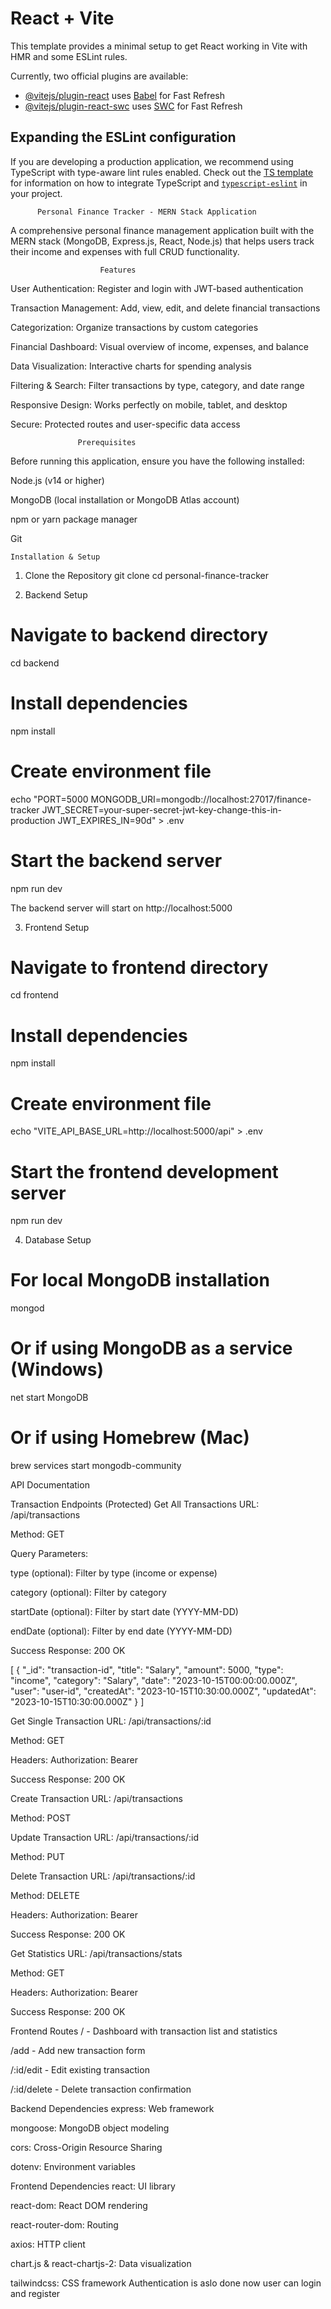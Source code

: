 # React + Vite

This template provides a minimal setup to get React working in Vite with HMR and some ESLint rules.

Currently, two official plugins are available:

- [@vitejs/plugin-react](https://github.com/vitejs/vite-plugin-react/blob/main/packages/plugin-react) uses [Babel](https://babeljs.io/) for Fast Refresh
- [@vitejs/plugin-react-swc](https://github.com/vitejs/vite-plugin-react/blob/main/packages/plugin-react-swc) uses [SWC](https://swc.rs/) for Fast Refresh

## Expanding the ESLint configuration

If you are developing a production application, we recommend using TypeScript with type-aware lint rules enabled. Check out the [TS template](https://github.com/vitejs/vite/tree/main/packages/create-vite/template-react-ts) for information on how to integrate TypeScript and [`typescript-eslint`](https://typescript-eslint.io) in your project.


          Personal Finance Tracker - MERN Stack Application
A comprehensive personal finance management application built with the MERN stack (MongoDB, Express.js, React, Node.js) that helps users track their income and expenses with full CRUD functionality.

                        Features
User Authentication: Register and login with JWT-based authentication

Transaction Management: Add, view, edit, and delete financial transactions

Categorization: Organize transactions by custom categories

Financial Dashboard: Visual overview of income, expenses, and balance

Data Visualization: Interactive charts for spending analysis

Filtering & Search: Filter transactions by type, category, and date range

Responsive Design: Works perfectly on mobile, tablet, and desktop

Secure: Protected routes and user-specific data access

                   Prerequisites
Before running this application, ensure you have the following installed:

Node.js (v14 or higher)

MongoDB (local installation or MongoDB Atlas account)

npm or yarn package manager

Git

    Installation & Setup
1. Clone the Repository
git clone <your-repository-url>
cd personal-finance-tracker

2. Backend Setup
# Navigate to backend directory
cd backend

# Install dependencies
npm install

# Create environment file
echo "PORT=5000
MONGODB_URI=mongodb://localhost:27017/finance-tracker
JWT_SECRET=your-super-secret-jwt-key-change-this-in-production
JWT_EXPIRES_IN=90d" > .env

# Start the backend server
npm run dev

The backend server will start on http://localhost:5000

3. Frontend Setup
# Navigate to frontend directory
cd frontend

# Install dependencies
npm install

# Create environment file
echo "VITE_API_BASE_URL=http://localhost:5000/api" > .env

# Start the frontend development server
npm run dev

4. Database Setup
# For local MongoDB installation
mongod

# Or if using MongoDB as a service (Windows)
net start MongoDB

# Or if using Homebrew (Mac)
brew services start mongodb-community

API Documentation

Transaction Endpoints (Protected)
Get All Transactions
URL: /api/transactions

Method: GET

Query Parameters:

type (optional): Filter by type (income or expense)

category (optional): Filter by category

startDate (optional): Filter by start date (YYYY-MM-DD)

endDate (optional): Filter by end date (YYYY-MM-DD)

Success Response: 200 OK

[
  {
    "_id": "transaction-id",
    "title": "Salary",
    "amount": 5000,
    "type": "income",
    "category": "Salary",
    "date": "2023-10-15T00:00:00.000Z",
    "user": "user-id",
    "createdAt": "2023-10-15T10:30:00.000Z",
    "updatedAt": "2023-10-15T10:30:00.000Z"
  }
]

Get Single Transaction
URL: /api/transactions/:id

Method: GET

Headers: Authorization: Bearer <jwt-token>

Success Response: 200 OK

Create Transaction
URL: /api/transactions

Method: POST

Update Transaction
URL: /api/transactions/:id

Method: PUT

Delete Transaction
URL: /api/transactions/:id

Method: DELETE

Headers: Authorization: Bearer <jwt-token>

Success Response: 200 OK

Get Statistics
URL: /api/transactions/stats

Method: GET

Headers: Authorization: Bearer <jwt-token>

Success Response: 200 OK


 Frontend Routes
/ - Dashboard with transaction list and statistics

/add - Add new transaction form

/:id/edit - Edit existing transaction

/:id/delete - Delete transaction confirmation

  Backend Dependencies
express: Web framework

mongoose: MongoDB object modeling

cors: Cross-Origin Resource Sharing

dotenv: Environment variables


   Frontend Dependencies
react: UI library

react-dom: React DOM rendering

react-router-dom: Routing

axios: HTTP client

chart.js & react-chartjs-2: Data visualization

tailwindcss: CSS framework
Authentication is aslo done now user can login and register
